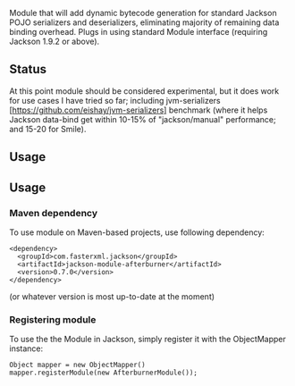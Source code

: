 Module that will add dynamic bytecode generation for standard Jackson POJO serializers and deserializers, eliminating majority of remaining data binding overhead.
Plugs in using standard Module interface (requiring Jackson 1.9.2 or above).

## Status

At this point module should be considered experimental, but it does work for use cases I have tried so far; including jvm-serializers [https://github.com/eishay/jvm-serializers] benchmark (where it helps Jackson data-bind get within 10-15% of "jackson/manual" performance; and 15-20 for Smile).

## Usage

## Usage

### Maven dependency

To use module on Maven-based projects, use following dependency:

    <dependency>
      <groupId>com.fasterxml.jackson</groupId>
      <artifactId>jackson-module-afterburner</artifactId>
      <version>0.7.0</version>
    </dependency>    

(or whatever version is most up-to-date at the moment)

### Registering module

To use the the Module in Jackson, simply register it with the ObjectMapper instance:

    Object mapper = new ObjectMapper()
    mapper.registerModule(new AfterburnerModule());
